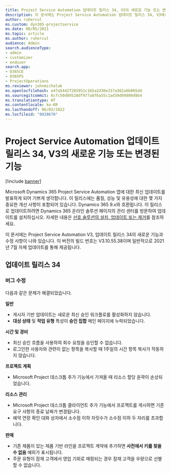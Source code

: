 ```yaml
---
title: Project Service Automation 업데이트 릴리스 34, V3의 새로운 기능 또는 변경된 기능
description: 이 문서에는 Project Service Automation 업데이트 릴리스 34, V3에서 사용할 수 있는 기능과 수정 사항이 나와 있습니다.
author: ruhercul
ms.custom: dyn365-projectservice
ms.date: 08/05/2021
ms.topic: article
ms.author: ruhercul
audience: Admin
search.audienceType:
- admin
- customizer
- enduser
search.app:
- D365CE
- D365PS
- ProjectOperations
ms.reviewer: johnmichalak
ms.openlocfilehash: e47a5442f285952c165a2d30e337a362a6b065dd
ms.sourcegitcommit: 6cfc50d89528df977a8f6a55c1ad39d99800d9b4
ms.translationtype: HT
ms.contentlocale: ko-KR
ms.lasthandoff: 06/03/2022
ms.locfileid: "8928670"
---
```

# <a name="whats-new-or-changed-in-project-service-automation-update-release-34-v3"></a>Project Service Automation 업데이트 릴리스 34, V3의 새로운 기능 또는 변경된 기능

[!include [banner](../includes/psa-now-project-operations.md)]

Microsoft Dynamics 365 Project Service Automation 앱에 대한 최신 업데이트를 발표하게 되어 기쁘게 생각합니다. 이 릴리스에는 품질, 성능 및 유용성에 대한 몇 가지 중요한 개선 사항이 포함되어 있습니다. Dynamics 365 9.x와 호환됩니다. 이 릴리스로 업데이트하려면 Dynamics 365 온라인 솔루션 페이지의 관리 센터를 방문하여 업데이트를 설치하십시오. 자세한 내용은 [선호 솔루션의 설치, 업데이트 또는 제거](/power-platform/admin/install-remove-preferred-solution)를 참조하세요.

이 문서에는 Project Service Automation V3, 업데이트 릴리스 34의 새로운 기능과 수정 사항이 나와 있습니다. 이 버전의 빌드 번호는 V3.10.55.38이며 일반적으로 2021년 7월 자체 업데이트를 통해 제공됩니다.

## <a name="update-release-34"></a>업데이트 릴리스 34

### <a name="bug-fixes"></a>버그 수정
다음과 같은 문제가 해결되었습니다.

**일반**

- 게시자 기반 업데이트는 새로운 최신 승인 워크플로를 활성화하지 않습니다.
- **대상 상태** 및 **작업 유형** 특성이 **승인 집합** 메인 페이지에 누락되었습니다.

**시간 및 경비**

- 최신 승인 흐름을 사용하여 회수 요청을 승인할 수 없습니다.
- 로그인한 사용자와 관련이 없는 항목을 복사할 때 1주일의 시간 항목 복사가 작동하지 않습니다.

**프로젝트 계획**

- Microsoft Project 데스크톱 추가 기능에서 가져올 때 리소스 할당 윤곽이 손상되었습니다.

**리소스 관리**

- Microsoft Project 데스크톱 클라이언트 추가 기능에서 프로젝트를 게시하면 기존 요구 사항의 종료 날짜가 변경됩니다.
- 예약 연장 확인 대화 상자에서 소수점 이하 자릿수가 소수점 이하 두 자리를 초과합니다.

**판매**

- 기존 제품이 있는 제품 기반 라인을 프로젝트 계약에 추가하면 **사전에서 키를 찾을 수 없음** 예외가 표시됩니다.
- 주문 유형이 잠재 고객에서 영업 기회로 매핑되는 경우 잠재 고객을 우량으로 선별할 수 없습니다.
